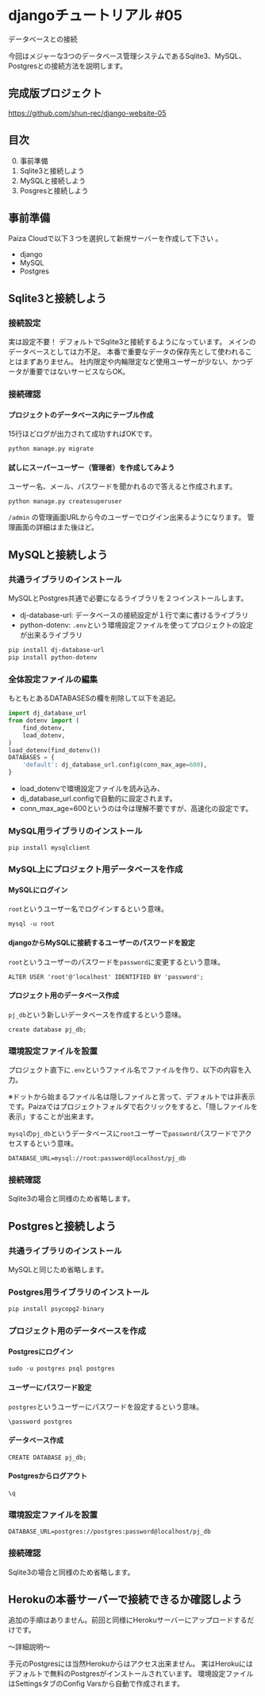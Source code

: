 # djangoチュートリアル #05

データベースとの接続

今回はメジャーな3つのデータベース管理システムであるSqlite3、MySQL、Postgresとの接続方法を説明します。

## 完成版プロジェクト

https://github.com/shun-rec/django-website-05

## 目次

0. 事前準備
1. Sqlite3と接続しよう
2. MySQLと接続しよう
3. Posgresと接続しよう

## 事前準備

Paiza Cloudで以下３つを選択して新規サーバーを作成して下さい 。

* django
* MySQL
* Postgres

## Sqlite3と接続しよう

### 接続設定

実は設定不要！
デフォルトでSqlite3と接続するようになっています。
メインのデータベースとしては力不足。
本番で重要なデータの保存先として使われることはまずありません。
社内限定や内輪限定など使用ユーザーが少ない、かつデータが重要ではないサービスならOK。

### 接続確認

#### プロジェクトのデータベース内にテーブル作成

15行ほどログが出力されて成功すればOKです。

```
python manage.py migrate
```

#### 試しにスーパーユーザー（管理者）を作成してみよう

ユーザー名、メール、パスワードを聞かれるので答えると作成されます。

```
python manage.py createsuperuser
```

`/admin` の管理画面URLから今のユーザーでログイン出来るようになります。
管理画面の詳細はまた後ほど。

## MySQLと接続しよう

### 共通ライブラリのインストール

MySQLとPostgres共通で必要になるライブラリを２つインストールします。

* dj-database-url: データベースの接続設定が１行で楽に書けるライブラリ
* python-dotenv: `.env`という環境設定ファイルを使ってプロジェクトの設定が出来るライブラリ

```sh
pip install dj-database-url
pip install python-dotenv
```

### 全体設定ファイルの編集

もともとあるDATABASESの欄を削除して以下を追記。

```py
import dj_database_url
from dotenv import (
    find_dotenv,
    load_dotenv,
)
load_dotenv(find_dotenv())
DATABASES = {
    'default': dj_database_url.config(conn_max_age=600),
}
```

* load_dotenvで環境設定ファイルを読み込み、
* dj_database_url.configで自動的に設定されます。
* conn_max_age=600というのは今は理解不要ですが、高速化の設定です。

### MySQL用ライブラリのインストール

```
pip install mysqlclient
```

### MySQL上にプロジェクト用データベースを作成

#### MySQLにログイン

`root`というユーザー名でログインするという意味。

```
mysql -u root
```

#### djangoからMySQLに接続するユーザーのパスワードを設定

`root`というユーザーのパスワードを`password`に変更するという意味。

```
ALTER USER 'root'@'localhost' IDENTIFIED BY 'password';
```

#### プロジェクト用のデータベース作成

`pj_db`という新しいデータベースを作成するという意味。

```
create database pj_db;
```

### 環境設定ファイルを設置

プロジェクト直下に`.env`というファイル名でファイルを作り、以下の内容を入力。

※ドットから始まるファイル名は隠しファイルと言って、デフォルトでは非表示です。Paizaではプロジェクトフォルダで右クリックをすると、「隠しファイルを表示」することが出来ます。

`mysql`の`pj_db`というデータベースに`root`ユーザーで`password`パスワードでアクセスするという意味。
```
DATABASE_URL=mysql://root:password@localhost/pj_db
```

### 接続確認

Sqlite3の場合と同様のため省略します。

## Postgresと接続しよう

### 共通ライブラリのインストール

MySQLと同じため省略します。

### Postgres用ライブラリのインストール

```py
pip install psycopg2-binary
```

### プロジェクト用のデータベースを作成

#### Postgresにログイン

```
sudo -u postgres psql postgres
```

#### ユーザーにパスワード設定

`postgres`というユーザーにパスワードを設定するという意味。

```
\password postgres
```

#### データベース作成

```
CREATE DATABASE pj_db;
```

#### Postgresからログアウト

```
\q
```

### 環境設定ファイルを設置

```
DATABASE_URL=postgres://postgres:password@localhost/pj_db
```

### 接続確認

Sqlite3の場合と同様のため省略します。

## Herokuの本番サーバーで接続できるか確認しよう

追加の手順はありません。前回と同様にHerokuサーバーにアップロードするだけです。

〜詳細説明〜

手元のPostgresには当然Herokuからはアクセス出来ません。
実はHerokuにはデフォルトで無料のPostgresがインストールされています。
環境設定ファイルはSettingsタブのConfig Varsから自動で作成されます。

